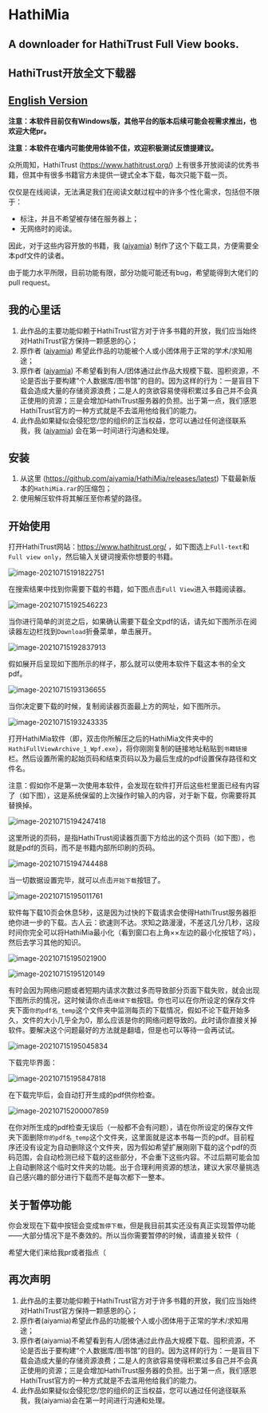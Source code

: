 # HathiMia

## A downloader for HathiTrust Full View books.

## HathiTrust开放全文下载器



## [English Version](./README_EN.md)

**注意：本软件目前仅有Windows版，其他平台的版本后续可能会视需求推出，也欢迎大佬pr。**

**注意：本软件在墙内可能使用体验不佳，欢迎积极测试反馈提建议。**

众所周知，HathiTrust (https://www.hathitrust.org/) 上有很多开放阅读的优秀书籍，但其中有很多书籍官方未提供一键式全本下载，每次只能下载一页。

仅仅是在线阅读，无法满足我们在阅读文献过程中的许多个性化需求，包括但不限于：

- 标注，并且不希望被存储在服务器上；
- 无网络时的阅读。

因此，对于这些内容开放的书籍，我 ([aiyamia](https://github.com/aiyamia)) 制作了这个下载工具，方便需要全本pdf文件的读者。

由于能力水平所限，目前功能有限，部分功能可能还有bug，希望能得到大佬们的pull request。



## 我的心里话

1. 此作品的主要功能仰赖于HathiTrust官方对于许多书籍的开放，我们应当始终对HathiTrust官方保持一颗感恩的心；
2. 原作者 ([aiyamia](https://github.com/aiyamia)) 希望此作品的功能被个人或小团体用于正常的学术/求知用途；
3. 原作者 ([aiyamia](https://github.com/aiyamia)) 不希望看到有人/团体通过此作品大规模下载、囤积资源，不论是否出于要构建“个人数据库/图书馆”的目的。因为这样的行为：一是盲目下载会造成大量的存储资源浪费；二是人的贪欲容易使得积累过多自己并不会真正使用的资源；三是会增加HathiTrust服务器的负担。出于第一点，我们感恩HathiTrust官方的一种方式就是不去滥用他给我们的能力。
4. 此作品如果疑似会侵犯您/您的组织的正当权益，您可以通过任何途径联系我，我 ([aiyamia](https://github.com/aiyamia)) 会在第一时间进行沟通和处理。



## 安装

1. 从这里 (https://github.com/aiyamia/HathiMia/releases/latest) 下载最新版本的`HathiMia.rar`的压缩包；
2. 使用解压软件将其解压至你希望的路径。



## 开始使用

打开HathiTrust网站：https://www.hathitrust.org/ ，如下图选上`Full-text`和`Full view only`，然后输入关键词搜索你想要的书籍。

![image-20210715191822751](README.assets/image-20210715191822751.png)

在搜索结果中找到你需要下载的书籍，如下图点击`Full View`进入书籍阅读器。

![image-20210715192546223](README.assets/image-20210715192546223.png)

当你进行简单的浏览之后，如果确认需要下载全文pdf的话，请先如下图所示在阅读器左边栏找到`Download`折叠菜单，单击展开。

![image-20210715192837913](README.assets/image-20210715192837913.png)

假如展开后呈现如下图所示的样子，那么就可以使用本软件下载这本书的全文pdf。

![image-20210715193136655](README.assets/image-20210715193136655.png)

当你决定要下载的时候，复制阅读器页面最上方的网址，如下图所示。

![image-20210715193243335](README.assets/image-20210715193243335.png)

打开HathiMia软件（即，双击你所解压之后的HathiMia文件夹中的`HathiFullViewArchive_1_Wpf.exe`），将你刚刚复制的链接地址粘贴到`书籍链接`栏。然后设置所需的起始页码和结束页码以及为最后生成的pdf设置保存路径和文件名。

注意：假如你不是第一次使用本软件，会发现在软件打开后这些栏里面已经有内容了（如下图），这是系统保留的上次操作时输入的内容，对于新下载，你需要将其替换掉。

![image-20210715194247418](README.assets/image-20210715194247418.png)

这里所说的页码，是指HathiTrust阅读器页面下方给出的这个页码（如下图），也就是pdf的页码，而不是书籍内部所印刷的页码。

![image-20210715194744488](README.assets/image-20210715194744488.png)

当一切数据设置完毕，就可以点击`开始下载`按钮了。

![image-20210715195011761](README.assets/image-20210715195011761.png)

软件每下载10页会休息5秒，这是因为过快的下载请求会使得HathiTrust服务器拒绝你进一步的下载。古人云：欲速则不达。求知之路漫漫，不差这几分几秒，这段时间你完全可以将HathiMia最小化（看到窗口右上角××左边的最小化按钮了吗），然后去学习其他的知识。

![image-20210715195021900](README.assets/image-20210715195021900.png)

![image-20210715195120149](README.assets/image-20210715195120149.png)

有时会因为网络问题或者短期内请求次数过多而导致部分页面下载失败，就会出现下图所示的情况，这时候请你点击`继续下载`按钮。你也可以在你所设定的保存文件夹下面`你的pdf名_temp`这个文件夹中监测每页的下载情况，假如不论下载开始多久，文件的大小几乎全为0，那么应该是你的网络问题导致的。此时请你直接关掉软件。要解决这个问题最好的方法就是翻墙，但是也可以等待一会再试试。

![image-20210715195045834](README.assets/image-20210715195045834.png)

下载完毕界面：

![image-20210715195847818](README.assets/image-20210715195847818.png)

在下载完毕后，会自动打开生成的pdf供你检查。

![image-20210715200007859](README.assets/image-20210715200007859.png)

在你对所生成的pdf检查无误后（一般都不会有问题），请在你所设定的保存文件夹下面删除`你的pdf名_temp`这个文件夹，这里面就是这本书每一页的pdf。目前程序还没有设定为自动删除这个文件夹，因为假如希望扩展刚刚下载的这个pdf的页码范围，会自动检测已经下载的这些部分，不会重下这些内容。不过后期可能会加上自动删除这个临时文件夹的功能。出于合理利用资源的想法，建议大家尽量挑选自己感兴趣的部分进行下载而不是每次都下一整本。



## 关于暂停功能

你会发现在下载中按钮会变成`暂停下载`，但是我目前其实还没有真正实现暂停功能——大部分情况下是不奏效的。所以当你需要暂停的时候，请直接关软件（

希望大佬们来给我pr或者指点（




## 再次声明

1. 此作品的主要功能仰赖于HathiTrust官方对于许多书籍的开放，我们应当始终对HathiTrust官方保持一颗感恩的心；
2. 原作者(aiyamia)希望此作品的功能被个人或小团体用于正常的学术/求知用途；
3. 原作者(aiyamia)不希望看到有人/团体通过此作品大规模下载、囤积资源，不论是否出于要构建“个人数据库/图书馆”的目的。因为这样的行为：一是盲目下载会造成大量的存储资源浪费；二是人的贪欲容易使得积累过多自己并不会真正使用的资源；三是会增加HathiTrust服务器的负担。出于第一点，我们感恩HathiTrust官方的一种方式就是不去滥用他给我们的能力。
4. 此作品如果疑似会侵犯您/您的组织的正当权益，您可以通过任何途径联系我，我(aiyamia)会在第一时间进行沟通和处理。
